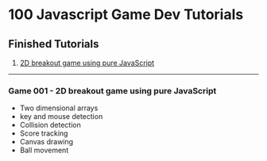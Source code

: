 100 Javascript Game Dev Tutorials
======

## Finished Tutorials

1. [2D breakout game using pure JavaScript](https://developer.mozilla.org/en-US/docs/Games/Tutorials/2D_Breakout_game_pure_JavaScript)

---

### Game 001 - 2D breakout game using pure JavaScript

- Two dimensional arrays
- key and mouse detection
- Collision detection
- Score tracking
- Canvas drawing
- Ball movement